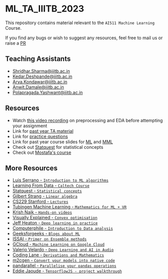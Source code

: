 # ML_TA_IIITB_2023

This repository contains material relevant to the `AI511 Machine Learning` Course. 

If you find any bugs or wish to suggest any resources, feel free to mail us or raise a [PR](https://docs.github.com/en/desktop/contributing-and-collaborating-using-github-desktop/working-with-your-remote-repository-on-github-or-github-enterprise/creating-an-issue-or-pull-request-from-github-desktop)

## Teaching Assistants 
- Shridhar.Sharma@iiitb.ac.in
- Kedar.Deshpande@iiitb.ac.in
- Arya.Kondawar@iiitb.ac.in
- Anwit.Damale@iiitb.ac.in
- Polapragada.Yashwant@iiitb.ac.in

## Resources
- Watch [this video recording](https://youtu.be/Z2pCYZeSW5A?si=g8EN3G2ipVMJNCz9) on preprocessing and EDA before attempting your assignment
- Link for [past year TA material](./prev-years-TA-material/)
- Link for [practice questions](./practice-questions/)
- Link for past year course slides for [ML](./past-year-ML-course-slides/) and [MML](./past-year-MML-course-slides/)
- Check out [Statquest](https://www.youtube.com/c/joshstarmer) for statistical concepts
- Check out [Mostafa's course](https://work.caltech.edu/telecourse)
## More Resources


- [Luis Serrano - `Introduction to ML algorithms`](https://www.youtube.com/c/LuisSerrano)
- [Learning From Data - `Caltech Course`](https://work.caltech.edu/telecourse)
- [Statquest - `Statistical concepts`](https://www.youtube.com/c/joshstarmer)
- [Gilbert Strang - `Linear algebra`](https://www.youtube.com/watch?v=7UJ4CFRGd-U&list=PL221E2BBF13BECF6C)
- [CS229 Stanford - `Lectures`](https://www.youtube.com/watch?v=jGwO_UgTS7I&list=PLoROMvodv4rMiGQp3WXShtMGgzqpfVfbU)
- [Tubingen Machine Learning - `Mathematics for ML + VR`](https://www.youtube.com/c/T%C3%BCbingenML)
- [Krish Naik - `Hands-on videos`](https://www.youtube.com/user/krishnaik06)
- [Visually Explained - `Convex optimisation`](https://www.youtube.com/c/BachirElKhadir)
- [Jeff Heaton - `Deep learning in practice`](https://www.youtube.com/c/HeatonResearch)
- [Computerphile - `Introduction to Data analysis`](https://www.youtube.com/watch?v=NxYEzbbpk-4&list=PLzH6n4zXuckpfMu_4Ff8E7Z1behQks5ba)
- [Geeksforgeeks - `Blogs about ML`](https://www.geeksforgeeks.org/machine-learning/?ref=shm)
- [ISSAI - `Primer on Ensemble methods`](https://www.youtube.com/watch?v=EbYOnORvrio)
- [GCloud - `Machine Learning on Google Cloud`](https://developers.google.com/learn/topics/datascience)
- [Valerio Velardo - `Deep Learning and AI in Audio`](https://github.com/musikalkemist)
- [Coding Lane - `Derivations and Mathematics`](https://www.youtube.com/watch?v=URJ9pP1aURo)
- [m2cgen - `Convert your models into native code`](https://github.com/BayesWitnesses/m2cgen)
- [pandarallel - `Parallelise your pandas operations`](https://github.com/nalepae/pandarallel)
- [Eddie Jaoude - `TensorflowJS - project walkthrough`](https://www.youtube.com/watch?v=y9lWlm0Z2Nw)


